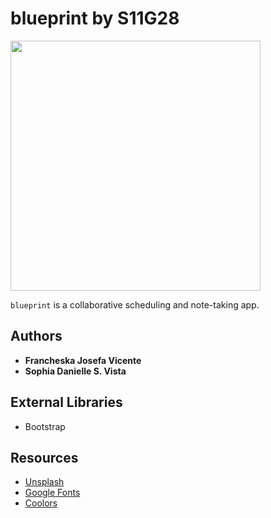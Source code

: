 # blueprint by S11G28
<p><img src="https://github.com/DLSU-CCAPDEV/2021T2-G28/blob/15ec5b6bf1ae579b7bd4a88375c06626d0887f23/images/logo.png" width="400px"></p>

`blueprint` is a collaborative scheduling and note-taking app.

## Authors
- **Francheska Josefa Vicente**
- **Sophia Danielle S. Vista**

## External Libraries
- Bootstrap

## Resources
- [Unsplash](https://unsplash.com/)
- [Google Fonts](https://fonts.google.com/)
- [Coolors](https://coolors.co/e63946-f1faee-a8dadc-457b9d-1d3557)

